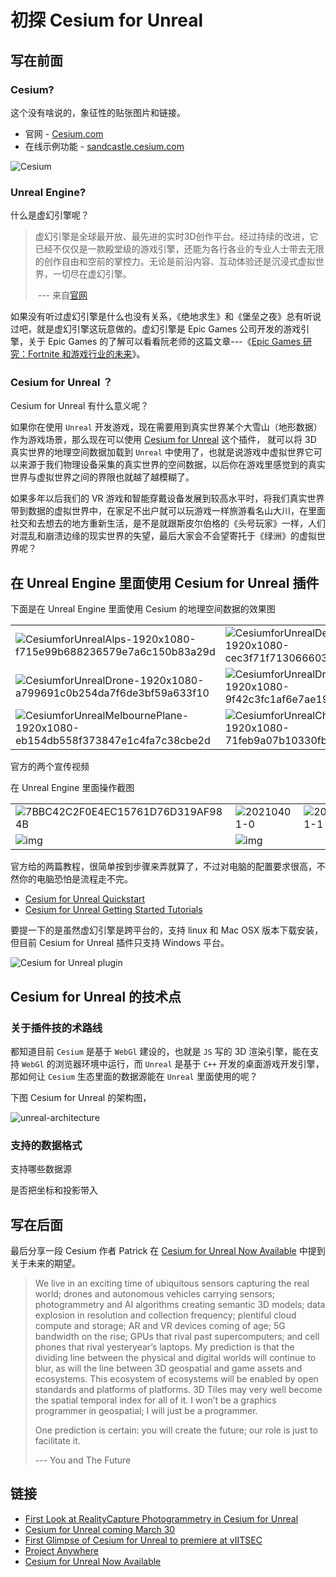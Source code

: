 # 初探 Cesium for Unreal

## 写在前面

### Cesium?

这个没有啥说的，象征性的贴张图片和链接。

- 官网 - [Cesium.com](https://cesium.com/)
- 在线示例功能 - [sandcastle.cesium.com](https://sandcastle.cesium.com/)

![Cesium](https://tva1.sinaimg.cn/large/008eGmZEgy1gp84v33q0xj31ls0u01av.jpg)



### Unreal Engine?

什么是虚幻引擎呢？

> 虚幻引擎是全球最开放、最先进的实时3D创作平台。经过持续的改进，它已经不仅仅是一款殿堂级的游戏引擎，还能为各行各业的专业人士带去无限的创作自由和空前的掌控力。无论是前沿内容、互动体验还是沉浸式虚拟世界，一切尽在虚幻引擎。  
>
> ​	--- 来自[官网](https://www.unrealengine.com/zh-CN/)

如果没有听过虚幻引擎是什么也没有关系，《绝地求生》和《堡垒之夜》总有听说过吧，就是虚幻引擎这玩意做的。虚幻引擎是 Epic Games 公司开发的游戏引擎，关于 Epic Games 的了解可以看看阮老师的这篇文章---《[Epic Games 研究：Fortnite 和游戏行业的未来](https://www.ruanyifeng.com/blog/2020/06/epic-games.html)》。

### Cesium for Unreal ？

Cesium for Unreal 有什么意义呢？

如果你在使用 `Unreal` 开发游戏，现在需要用到真实世界某个大雪山（地形数据）作为游戏场景，那么现在可以使用 [Cesium for Unreal](https://www.unrealengine.com/marketplace/zh-CN/product/87b0d05800a545d49bf858ef3458c4f7) 这个插件， 就可以将 3D 真实世界的地理空间数据加载到 `Unreal` 中使用了，也就是说游戏中虚拟世界它可以来源于我们物理设备采集的真实世界的空间数据，以后你在游戏里感觉到的真实世界与虚拟世界之间的界限也就越了越模糊了。

如果多年以后我们的 VR 游戏和智能穿戴设备发展到较高水平时，将我们真实世界带到数据的虚拟世界中，在家足不出户就可以玩游戏一样旅游看名山大川，在里面社交和去想去的地方重新生活，是不是就跟斯皮尔伯格的《头号玩家》一样，人们对混乱和崩溃边缘的现实世界的失望，最后大家会不会望寄托于《绿洲》的虚拟世界呢？

## 在 Unreal Engine 里面使用 Cesium for Unreal 插件

下面是在 Unreal Engine 里面使用 Cesium 的地理空间数据的效果图

|                                                              |                                                              |                                                              |
| ------------------------------------------------------------ | ------------------------------------------------------------ | ------------------------------------------------------------ |
| ![CesiumforUnrealAlps-1920x1080-f715e99b688236579e7a6c150b83a29d](https://tva1.sinaimg.cn/large/008eGmZEgy1gp872ppz75j31hc0u015m.jpg) | ![CesiumforUnrealDenverCharacter-1920x1080-cec3f71f713066603ebab1762f2a8720](https://tva1.sinaimg.cn/large/008eGmZEgy1gp872zls6kj31hc0u0tmr.jpg) | ![CesiumforUnrealDenverUnionStation-1920x1080-e0caf247b778a4f404bd48fd8f9a2f4e](https://tva1.sinaimg.cn/large/008eGmZEgy1gp8739xxqkj31hc0u07l5.jpg) |
| ![CesiumforUnrealDrone-1920x1080-a799691c0b254da7f6de3bf59a633f10](https://tva1.sinaimg.cn/large/008eGmZEgy1gp873e3iihj31hc0u018x.jpg) | ![CesiumforUnrealDrone2-1920x1080-9f42c3fc1af6e7ae1973f5d622e77a7e](https://tva1.sinaimg.cn/large/008eGmZEgy1gp873gxfqsj31hc0u0tiw.jpg) | ![CesiumforUnrealMelbourne-1920x1080-ead9a464ce01934453c75b7a343682ec](https://tva1.sinaimg.cn/large/008eGmZEgy1gp873m9godj31hc0u01de.jpg) |
| ![CesiumforUnrealMelbournePlane-1920x1080-eb154db558f373847e1c4fa7c38cbe2d](https://tva1.sinaimg.cn/large/008eGmZEgy1gp873xajldj31hc0u0qkk.jpg) | ![CesiumforUnrealCharacter-1920x1080-71feb9a07b10330fba6ff540c4a5f9e5](https://tva1.sinaimg.cn/large/008eGmZEgy1gp874g13bzj31hc0u0tru.jpg) | ![RealityCaptureInt01-1920x1080-a1591035365feb374be20f4b32abc465](https://tva1.sinaimg.cn/large/008eGmZEgy1gp8744s4k5j31hc0u0ap1.jpg) |

官方的两个宣传视频



在 Unreal Engine 里面操作截图

|                                                              |                                                              |                                                              |
| ------------------------------------------------------------ | ------------------------------------------------------------ | ------------------------------------------------------------ |
| ![7BBC42C2F0E4EC15761D76D319AF984B](https://tva1.sinaimg.cn/large/008eGmZEgy1gp87ux5fp7j31f20u0dlq.jpg) | ![20210401-0](https://tva1.sinaimg.cn/large/008eGmZEgy1gp87v6xw0tj319f0lz41l.jpg) | ![20210401-1](https://tva1.sinaimg.cn/large/008eGmZEgy1gp87vazj18j31hc0metcn.jpg) |
| ![img](https://images.prismic.io/cesium/78453878-e7e8-4a44-9f64-1503575c0ab3_unreal-announcement-1.jpg?auto=compress%2Cformat&w=944) | ![img](https://images.prismic.io/cesium/27307e53-46f2-4e54-bbe1-6e02bc75626e_unreal-announcement-2.png?auto=compress%2Cformat&w=944) |                                                              |



官方给的两篇教程，很简单按到步骤来弄就算了，不过对电脑的配置要求很高，不然你的电脑恐怕是流程走不完。

- [Cesium for Unreal Quickstart](https://cesium.com/docs/tutorials/cesium-unreal-quickstart/)
- [Cesium for Unreal Getting Started Tutorials](https://cesium.com/docs/tutorials/cesium-unreal-020-photogrammetry/)

要提一下的是虽然虚幻引擎是跨平台的，支持 linux 和 Mac OSX 版本下载安装，但目前 Cesium for Unreal 插件只支持 Windows 平台。

![Cesium for Unreal plugin](https://tva1.sinaimg.cn/large/008eGmZEgy1gp85v8tti1j31ls0u01kx.jpg)

## Cesium for Unreal 的技术点

### 关于插件技的术路线

都知道目前 `Cesium` 是基于 `WebGl` 建设的，也就是 `JS` 写的 3D 渲染引擎，能在支持 `WebGl` 的浏览器环境中运行，而 `Unreal` 是基于 `C++` 开发的桌面游戏开发引擎，那如何让 `Cesium` 生态里面的数据源能在 `Unreal` 里面使用的呢？

下图 Cesium for Unreal 的架构图，



![unreal-architecture](https://tva1.sinaimg.cn/large/008eGmZEgy1gp87xfmj21j31g50u010o.jpg)



### 支持的数据格式



支持哪些数据源



是否把坐标和投影带入





## 写在后面

最后分享一段 Cesium 作者 Patrick 在 [Cesium for Unreal Now Available](https://cesium.com/blog/2021/03/30/cesium-for-unreal-now-available/) 中提到关于未来的期望。

> We live in an exciting time of ubiquitous sensors capturing the real world; drones and autonomous vehicles carrying sensors; photogrammetry and AI algorithms creating semantic 3D models; data explosion in resolution and collection frequency; plentiful cloud compute and storage; AR and VR devices coming of age; 5G bandwidth on the rise; GPUs that rival past supercomputers; and cell phones that rival yesteryear’s laptops. My prediction is that the dividing line between the physical and digital worlds will continue to blur, as will the line between 3D geospatial and game assets and ecosystems. This ecosystem of ecosystems will be enabled by open standards and platforms of platforms. 3D Tiles may very well become the spatial temporal index for all of it. I won’t be a graphics programmer in geospatial; I will just be a programmer.
>
> One prediction is certain: you will create the future; our role is just to facilitate it.
>
>   --- You and The Future

## 链接

- [First Look at RealityCapture Photogrammetry in Cesium for Unreal](https://cesium.com/blog/2021/03/11/reality-capture-models-arriving-in-cesium-for-unreal/)
- [Cesium for Unreal coming March 30](https://cesium.com/blog/2021/02/16/cesium-for-unreal-news/)
- [First Glimpse of Cesium for Unreal to premiere at vIITSEC](https://cesium.com/blog/2020/11/30/project-anywhere/)
- [Project Anywhere](https://www.unrealengine.com/zh-CN/industry/project-anywhere)
- [Cesium for Unreal Now Available](https://cesium.com/blog/2021/03/30/cesium-for-unreal-now-available/)


